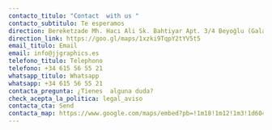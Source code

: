```yaml
---
contacto_titulo: "Contact  with us "
contacto_subtitulo: Te esperamos
direction: Bereketzade Mh. Hacı Ali Sk. Bahtiyar Apt. 3/4 Beyoğlu (Galata) / İST
direction_link: https://goo.gl/maps/1xzki9TqpY2tYV5t5
email_titulo: Email
email: info@jjgraphics.es
telefono_titulo: Telephono
telefono: +34 615 56 55 21
whatsapp_titulo: Whatsapp
whatsapp: +34 615 56 55 21
contacta_pregunta: ¿Tienes  alguna duda?
check_acepta_la_politica: legal_aviso
contacta_cta: Send
contacta_map: https://www.google.com/maps/embed?pb=!1m18!1m12!1m3!1d60446976.831438236!2d17.70876959020976!3d22.3766249801859!2m3!1f0!2f0!3f0!3m2!1i1024!2i768!4f13.1!3m3!1m2!1s0x48761ace52b89d81%3A0x26fdced3c04033a4!2sMadame%20Tussauds%20London!5e0!3m2!1sen!2s!4v1642539274490!5m2!1sen!2s
---
```

